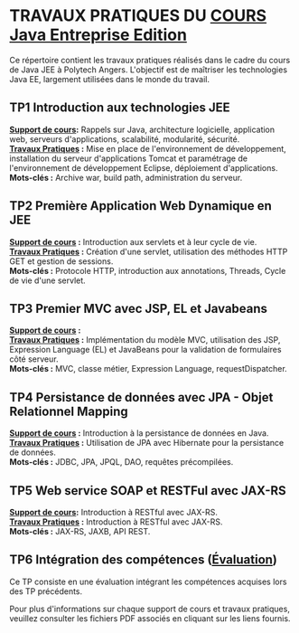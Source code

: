 # TRAVAUX PRATIQUES DU [COURS Java Entreprise Edition](https://perso-laris.univ-angers.fr/~delanoue/polytech/jee/)

Ce répertoire contient les travaux pratiques réalisés dans le cadre du cours de Java JEE à Polytech Angers. L'objectif est de maîtriser les technologies Java EE, largement utilisées dans le monde du travail.

## TP1 Introduction aux technologies JEE

**[Support de cours](https://perso-laris.univ-angers.fr/~delanoue/polytech/jee/cours1.pdf):** Rappels sur Java, architecture logicielle, application web, serveurs d'applications, scalabilité, modularité, sécurité.  
**[Travaux Pratiques](https://perso-laris.univ-angers.fr/~delanoue/polytech/jee/tp1.pdf) :** Mise en place de l'environnement de développement, installation du serveur d'applications Tomcat et paramétrage de l'environnement de développement Eclipse, déploiement d'applications.  
**Mots-clés :** Archive war, build path, administration du serveur.

## TP2 Première Application Web Dynamique en JEE

**[Support de cours](https://perso-laris.univ-angers.fr/~delanoue/polytech/jee/cours2.pdf) :** Introduction aux servlets et à leur cycle de vie.  
**[Travaux Pratiques](https://perso-laris.univ-angers.fr/~delanoue/polytech/jee/tp2.pdf) :** Création d'une servlet, utilisation des méthodes HTTP GET et gestion de sessions.  
**Mots-clés :** Protocole HTTP, introduction aux annotations, Threads, Cycle de vie d'une servlet.

## TP3 Premier MVC avec JSP, EL et Javabeans

**[Support de cours](https://perso-laris.univ-angers.fr/~delanoue/polytech/jee/cours3.pdf) :**  
**[Travaux Pratiques](https://perso-laris.univ-angers.fr/~delanoue/polytech/jee/tp3.pdf) :** Implémentation du modèle MVC, utilisation des JSP, Expression Language (EL) et JavaBeans pour la validation de formulaires côté serveur.  
**Mots-clés :** MVC, classe métier, Expression Language, requestDispatcher.

## TP4 Persistance de données avec JPA - Objet Relationnel Mapping

**[Support de cours](https://perso-laris.univ-angers.fr/~delanoue/polytech/jee/cours4.pdf) :** Introduction à la persistance de données en Java.  
**[Travaux Pratiques](https://perso-laris.univ-angers.fr/~delanoue/polytech/jee/tp4.pdf) :** Utilisation de JPA avec Hibernate pour la persistance de données.  
**Mots-clés :** JDBC, JPA, JPQL, DAO, requêtes précompilées.

## TP5 Web service SOAP et RESTFul avec JAX-RS

**[Support de cours](https://perso-laris.univ-angers.fr/~delanoue/polytech/jee/cours5.pdf):** Introduction à RESTful avec JAX-RS.  
**[Travaux Pratiques](https://perso-laris.univ-angers.fr/~delanoue/polytech/jee/tp5.pdf) :** Introduction à RESTful avec JAX-RS.  
**Mots-clés :** JAX-RS, JAXB, API REST.

## TP6 Intégration des compétences ([Évaluation](https://perso-laris.univ-angers.fr/~delanoue/polytech/jee/tp6.pdf))

Ce TP consiste en une évaluation intégrant les compétences acquises lors des TP précédents.

Pour plus d'informations sur chaque support de cours et travaux pratiques, veuillez consulter les fichiers PDF associés en cliquant sur les liens fournis.
